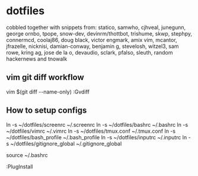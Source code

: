 # dotfiles

cobbled together with snippets from: statico, samwho, cjhveal, junegunn,
george ornbo, tpope, snow-dev, devinrm/thottbot, trishume, skwp,
stephpy, connermcd, coolaj86, doug black, victor engmark, amix vim,
mcantor, jfrazelle, nicknisi, damian-conway, benjamin g, stevelosh,
witzel3, sam rowe, kring ag, jose de la o, devaudio, sclark, pfalso,
sleuth, random hackernews and tnowalk


## vim git diff workflow
vim $(git diff <hash> --name-only)
:Gvdiff <hash>

## How to setup configs

 ln -s ~/dotfiles/screenrc ~/.screenrc
 ln -s ~/dotfiles/bashrc ~/.bashrc
 ln -s ~/dotfiles/vimrc ~/.vimrc
 ln -s ~/dotfiles/tmux.conf ~/.tmux.conf
 ln -s ~/dotfiles/bash_profile ~/.bash_profile
 ln -s ~/dotfiles/inputrc ~/.inputrc
 ln -s ~/dotfiles/gitignore_global ~/.gitignore_global

 source ~/.bashrc

 :PlugInstall

